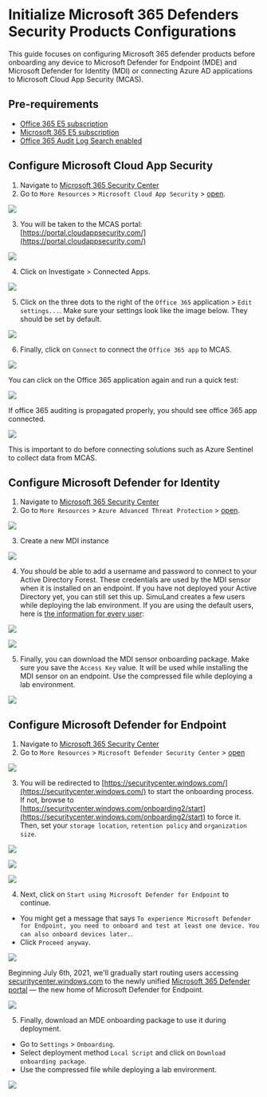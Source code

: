 # Initialize Microsoft 365 Defenders Security Products Configurations

This guide focuses on configuring Microsoft 365 defender products before onboarding any device to Microsoft Defender for Endpoint (MDE) and Microsoft Defender for Identity (MDI) or connecting Azure AD applications to Microsoft Cloud App Security (MCAS).

## Pre-requirements
* [Office 365 E5 subscription](startM365E5Trial.md)
* [Microsoft 365 E5 subscription](startM365E5Trial.md)
* [Office 365 Audit Log Search enabled](enableOffice365AuditLogSearch.md)

## Configure Microsoft Cloud App Security
1.	Navigate to [Microsoft 365 Security Center](https://security.microsoft.com/)
2.	Go to `More Resources` > `Microsoft Cloud App Security` > [open](https://portal.cloudappsecurity.com/).

![](../resources/images/prepare/configureM365Defender/2021-05-05_01_m365_security_center_mcas.png)

3.	You will be taken to the MCAS portal: [https://portal.cloudappsecurity.com/](https://portal.cloudappsecurity.com/)  

![](../resources/images/prepare/configureM365Defender/2021-05-05_02_mcas_console.png)

4.	Click on Investigate > Connected Apps.

![](../resources/images/prepare/configureM365Defender/2021-05-05_03_mcas_connected_apps.png)

5.	Click on the three dots to the right of the `Office 365` application > `Edit settings...`. Make sure your settings look like the image below. They should be set by default.

![](../resources/images/prepare/configureM365Defender/2021-05-05_04_mcas_connect_office_365.png)

6.	Finally, click on `Connect` to connect the `Office 365 app` to MCAS.

![](../resources/images/prepare/configureM365Defender/2021-05-05_05_mcas_connect_office_365_done.png) 

You can click on the Office 365 application again and run a quick test:

![](../resources/images/prepare/configureM365Defender/2021-05-05_06_mcas_connect_office_365_test.png)

If office 365 auditing is propagated properly, you should see office 365 app connected.

![](../resources/images/prepare/configureM365Defender/2021-05-05_07_mcas_connected_apps_check.png)

This is important to do before connecting solutions such as Azure Sentinel to collect data from MCAS.

## Configure Microsoft Defender for Identity
1.	Navigate to [Microsoft 365 Security Center](https://security.microsoft.com/)
2.	Go to `More Resources` > `Azure Advanced Threat Protection` > [open](https://portal.atp.azure.com/tenantPortal).

![](../resources/images/prepare/configureM365Defender/2021-05-05_08_m365_security_center_mdi.png)

3.	Create a new MDI instance

![](../resources/images/prepare/configureM365Defender/2021-05-05_09_mdi_console.png)

4.	You should be able to add a username and password to connect to your Active Directory Forest. These credentials are used by the MDI sensor when it is installed on an endpoint. If you have not deployed your Active Directory yet, you can still set this up. SimuLand creates a few users while deploying the lab environment. If you are using the default users, here is [the information for every user](https://github.com/Azure/SimuLand/blob/main/2_deploy/aadHybridIdentityADFS/azuredeploy.json): 

![](../resources/images/prepare/configureM365Defender/2021-05-05_10_mdi_onboard_wait.png)

![](../resources/images/prepare/configureM365Defender/2021-05-05_11_mdi_directory_services.png)

5. Finally, you can download the MDI sensor onboarding package. Make sure you save the `Access Key` value. It will be used while installing the MDI sensor on an endpoint. Use the compressed file while deploying a lab environment.

![](../resources/images/prepare/configureM365Defender/2021-05-05_12_mdi_sensors.png)

## Configure Microsoft Defender for Endpoint
1.	Navigate to [Microsoft 365 Security Center](https://security.microsoft.com/)
2.	Go to `More Resources` > `Microsoft Defender Security Center` > [open](https://securitycenter.windows.com/)

![](../resources/images/prepare/configureM365Defender/2021-05-05_13_m365_security_center_mde.png)  

3.	You will be redirected to [https://securitycenter.windows.com/](https://securitycenter.windows.com/) to start the onboarding process. If not, browse to [https://securitycenter.windows.com/onboarding2/start](https://securitycenter.windows.com/onboarding2/start) to force it. Then, set your `storage location`, `retention policy` and `organization size`.

![](../resources/images/prepare/configureM365Defender/2021-05-05_12_mde_welcome.png)

![](../resources/images/prepare/configureM365Defender/2021-05-05_12_mde_set_up_preference.png)

![](../resources/images/prepare/configureM365Defender/2021-05-05_14_mde_create_account.png)

4.	Next, click on `Start using Microsoft Defender for Endpoint` to continue.
* You might get a message that says `To experience Microsoft Defender for Endpoint, you need to onboard and test at least one device. You can also onboard devices later.`.
* Click `Proceed anyway`.

![](../resources/images/prepare/configureM365Defender/2021-05-05_15_mde_start_using_mde.png)

Beginning July 6th, 2021, we'll gradually start routing users accessing [securitycenter.windows.com](securitycenter.windows.com) to the newly unified [Microsoft 365 Defender portal](https://security.microsoft.com/) — the new home of Microsoft Defender for Endpoint.

![](../resources/images/prepare/configureM365Defender/2021-05-05_16_mde_onboard_endpoints_wait.png)

5. Finally, download an MDE onboarding package to use it during deployment.
* Go to `Settings` > `Onboarding`.
* Select deployment method `Local Script` and click on `Download onboarding package`.
* Use the compressed file while deploying a lab environment.

![](../resources/images/prepare/configureM365Defender/2021-05-05_17_mde_onboarding_package.png)
